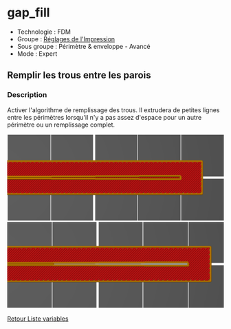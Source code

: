 # gap_fill

* Technologie : FDM
* Groupe : [Réglages de l'Impression](../print_settings/print_settings.md)
* Sous groupe : Périmètre & enveloppe  - Avancé
* Mode : Expert

## Remplir les trous entre les parois

### Description

Activer l'algorithme de remplissage des trous. Il extrudera de petites lignes entre les périmètres lorsqu'il n'y a pas assez d'espace pour un autre périmètre ou un remplissage complet.

![Pas de remplissage](./images/gap_fill/002.png)
![Avec remplissage](./images/gap_fill/001.png)



[Retour Liste variables](variable_list.md)